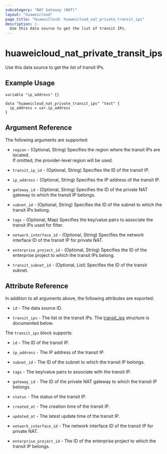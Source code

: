 ```yaml
---
subcategory: "NAT Gateway (NAT)"
layout: "huaweicloud"
page_title: "HuaweiCloud: huaweicloud_nat_private_transit_ips"
description: |-
  Use this data source to get the list of transit IPs.
---
```


# huaweicloud_nat_private_transit_ips

Use this data source to get the list of transit IPs.

## Example Usage

```hcl
variable "ip_address" {}

data "huaweicloud_nat_private_transit_ips" "test" {
  ip_address = var.ip_address
}
```

## Argument Reference

The following arguments are supported:

* `region` - (Optional, String) Specifies the region where the transit IPs are located.  
  If omitted, the provider-level region will be used.

* `transit_ip_id` - (Optional, String) Specifies the ID of the transit IP.

* `ip_address` - (Optional, String) Specifies the IP address of the transit IP.  

* `gateway_id` - (Optional, String) Specifies the ID of the private NAT gateway to which the transit IP belongs.

* `subnet_id` - (Optional, String) Specifies the ID of the subnet to which the transit IPs belong.

* `tags` - (Optional, Map) Specifies the key/value pairs to associate the transit IPs used for filter.

* `network_interface_id` - (Optional, String) Specifies the network interface ID of the transit IP for private NAT.

* `enterprise_project_id` - (Optional, String) Specifies the ID of the enterprise project to which the transit
  IPs belong.

* `transit_subnet_id` - (Optional, List) Specifies the ID of the transit subnet.

## Attribute Reference

In addition to all arguments above, the following attributes are exported:

* `id` - The data source ID.

* `transit_ips` - The list ot the transit IPs.
  The [transit_ips](#private_transitIps) structure is documented below.

<a name="private_transitIps"></a>
The `transit_ips` block supports:

* `id` - The ID of the transit IP.

* `ip_address` - The IP address of the transit IP.

* `subnet_id` - The ID of the subnet to which the transit IP belongs.

* `tags` - The key/value pairs to associate with the transit IP.

* `gateway_id` - The ID of the private NAT gateway to which the transit IP belongs.

* `status` - The status of the transit IP.

* `created_at` - The creation time of the transit IP.

* `updated_at` - The latest update time of the transit IP.

* `network_interface_id` - The network interface ID of the transit IP for private NAT.

* `enterprise_project_id` - The ID of the enterprise project to which the transit IP belongs.

